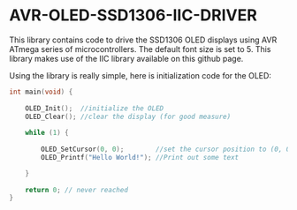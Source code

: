 # AVR-OLED-SSD1306-IIC-DRIVER

This library contains code to drive the SSD1306 OLED displays using AVR ATmega series of microcontrollers. 
The default font size is set to 5.
This library makes use of the IIC library available on this github page.

Using the library is really simple, here is initialization code for the OLED:

```C
int main(void) {
	  
    OLED_Init();  //initialize the OLED
    OLED_Clear(); //clear the display (for good measure)
    
    while (1) {
        
        OLED_SetCursor(0, 0);        //set the cursor position to (0, 0)
        OLED_Printf("Hello World!"); //Print out some text

    }
    
	return 0; // never reached
}
```
